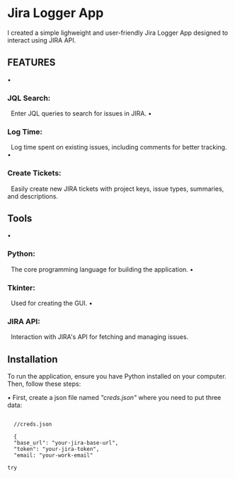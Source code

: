 <h1>Jira Logger App</h1>
I created a simple lighweight and user-friendly Jira Logger App designed to interact using JIRA API.
<br>
<h2>FEATURES</h2>
• <h3>JQL Search:</h3>&nbsp Enter JQL queries to search for issues in JIRA.
• <h3>Log Time:</h3>&nbsp Log time spent on existing issues, including comments for better tracking.
• <h3>Create Tickets:</h3>&nbsp Easily create new JIRA tickets with project keys, issue types, summaries, and descriptions.
<br>
<h2>Tools</h2>
• <h3>Python:</h3>&nbsp The core programming language for building the application.
• <h3>Tkinter:</h3>&nbsp Used for creating the GUI.
• <h3>JIRA API:</h3>&nbsp Interaction with JIRA's API for fetching and managing issues.
<br>
<h2>Installation</h2>
<p>To run the application, ensure you have Python installed on your computer. Then, follow these steps:</p>
• First, create a json file named <em>"creds.json"</em> where you need to put three data:
<pre><code id=code-block>
  //creds.json<br>
  {
  "base_url": "your-jira-base-url",
  "token": "your-jira-token",
  "email: "your-work-email"
</code></pre>


<pre><code id=code-block>try</code></pre>
